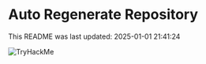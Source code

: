 # Auto Regenerate Repository

This README was last updated: 2025-01-01 21:41:24

 ![TryHackMe](https://tryhackme.com/badge/533634)